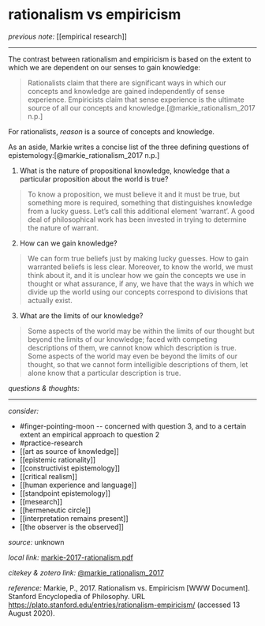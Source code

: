 # rationalism vs empiricism

_previous note:_ [[empirical research]]

---

The contrast between rationalism and empiricism is based on the extent to which we are dependent on our senses to gain knowledge:

>Rationalists claim that there are significant ways in which our concepts and knowledge are gained independently of sense experience. Empiricists claim that sense experience is the ultimate source of all our concepts and knowledge.[@markie_rationalism_2017 n.p.]

For rationalists, _reason_ is a source of concepts and knowledge.

As an aside, Markie writes a concise list of the three defining questions of epistemology:[@markie_rationalism_2017 n.p.]

1. What is the nature of propositional knowledge, knowledge that a particular proposition about the world is true?

>To know a proposition, we must believe it and it must be true, but something more is required, something that distinguishes knowledge from a lucky guess. Let’s call this additional element ‘warrant’. A good deal of philosophical work has been invested in trying to determine the nature of warrant.

2. How can we gain knowledge?

>We can form true beliefs just by making lucky guesses. How to gain warranted beliefs is less clear. Moreover, to know the world, we must think about it, and it is unclear how we gain the concepts we use in thought or what assurance, if any, we have that the ways in which we divide up the world using our concepts correspond to divisions that actually exist.

3. What are the limits of our knowledge?

>Some aspects of the world may be within the limits of our thought but beyond the limits of our knowledge; faced with competing descriptions of them, we cannot know which description is true. Some aspects of the world may even be beyond the limits of our thought, so that we cannot form intelligible descriptions of them, let alone know that a particular description is true.

_questions & thoughts:_

--- 

_consider:_

- #finger-pointing-moon -- concerned with question 3, and to a certain extent an empirical approach to question 2
- #practice-research 
- [[art as source of knowledge]]
- [[epistemic rationality]]
- [[constructivist epistemology]]
- [[critical realism]]
- [[human experience and language]]
- [[standpoint epistemology]]
- [[mesearch]]
- [[hermeneutic circle]]
- [[interpretation remains present]]
- [[the observer is the observed]]


_source:_ unknown

_local link:_ [markie-2017-rationalism.pdf](hook://file/nm1DMvKLy?p=c2tlbGxpcy9Eb3dubG9hZHM=&n=markie-2017-rationalism.pdf)

_citekey & zotero link:_ [@markie_rationalism_2017](zotero://select/items/1_9FQKHQUC)


_reference:_ Markie, P., 2017. Rationalism vs. Empiricism [WWW Document]. Stanford Encyclopedia of Philosophy. URL <https://plato.stanford.edu/entries/rationalism-empiricism/> (accessed 13 August 2020).


